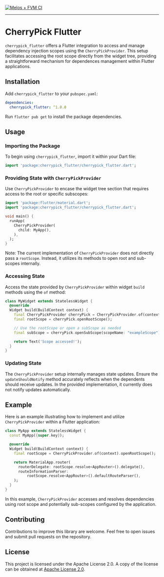 [![Melos + FVM CI](https://github.com/pese-git/cherrypick/actions/workflows/pipeline.yml/badge.svg)](https://github.com/pese-git/cherrypick/actions/workflows/pipeline.yml)

---

# CherryPick Flutter

`cherrypick_flutter` offers a Flutter integration to access and manage dependency injection scopes using the `CherryPickProvider`. This setup facilitates accessing the root scope directly from the widget tree, providing a straightforward mechanism for dependences management within Flutter applications.

## Installation

Add `cherrypick_flutter` to your `pubspec.yaml`:

```yaml
dependencies:
  cherrypick_flutter: ^1.0.0
```

Run `flutter pub get` to install the package dependencies.

## Usage

### Importing the Package

To begin using `cherrypick_flutter`, import it within your Dart file:

```dart
import 'package:cherrypick_flutter/cherrypick_flutter.dart';
```

### Providing State with `CherryPickProvider`

Use `CherryPickProvider` to encase the widget tree section that requires access to the root or specific subscopes:

```dart
import 'package:flutter/material.dart';
import 'package:cherrypick_flutter/cherrypick_flutter.dart';

void main() {
  runApp(
    CherryPickProvider(
      child: MyApp(),
    ),
  );
}
```

Note: The current implementation of `CherryPickProvider` does not directly pass a `rootScope`. Instead, it utilizes its methods to open root and sub-scopes internally.

### Accessing State

Access the state provided by `CherryPickProvider` within widget `build` methods using the `of` method:

```dart
class MyWidget extends StatelessWidget {
  @override
  Widget build(BuildContext context) {
    final CherryPickProvider cherryPick = CherryPickProvider.of(context);
    final rootScope = cherryPick.openRootScope();

    // Use the rootScope or open a subScope as needed
    final subScope = cherryPick.openSubScope(scopeName: "exampleScope");

    return Text('Scope accessed!');
  }
}
```

### Updating State

The `CherryPickProvider` setup internally manages state updates. Ensure the `updateShouldNotify` method accurately reflects when the dependents should receive updates. In the provided implementation, it currently does not notify updates automatically.

## Example

Here is an example illustrating how to implement and utilize `CherryPickProvider` within a Flutter application:

```dart
class MyApp extends StatelessWidget {
  const MyApp({super.key});

  @override
  Widget build(BuildContext context) {
    final rootScope = CherryPickProvider.of(context).openRootScope();

    return MaterialApp.router(
      routerDelegate: rootScope.resolve<AppRouter>().delegate(),
      routeInformationParser:
          rootScope.resolve<AppRouter>().defaultRouteParser(),
    );
  }
}
```

In this example, `CherryPickProvider` accesses and resolves dependencies using root scope and potentially sub-scopes configured by the application.

## Contributing

Contributions to improve this library are welcome. Feel free to open issues and submit pull requests on the repository.

## License

This project is licensed under the Apache License 2.0. A copy of the license can be obtained at [Apache License 2.0](https://www.apache.org/licenses/LICENSE-2.0).